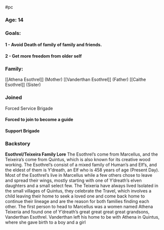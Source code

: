 #pc 
### Age: 14
### Goals:
#### 1 - Avoid Death of family of family and friends.
#### 2 - Get more freedom from older self

### Family: 
[[Athena Esothrel]] (Mother)
[[Vanderthan Esothrel]] (Father)
[[Caithe Esothrel]] (Sister)

### Joined
Forced
Service Brigade 
#### Forced to join to become a guide
#### Support Brigade

### Backstory
**Esothrel/Teixeira Family Lore** The Esothrel’s come from Marcellus, and the Teixeira’s come from Quintus, which is also known for its creative wood working. The Esothrel’s consist of a mixed family of Human’s and Elf’s, and the eldest of them is Y’dreath, an Elf who is 458 years of age (Present Day). Most of the Esothrel’s live in Marcellus while a few others chose to leave and spread their wings, mostly starting with one of Y’dreath’s elven daughters and a small select few. The Teixeria have always lived Isolated in the small villages of Quintus, they celebrate the Travel, which involves a child leaving their home to seek a loved one and come back home to continue their lineage and are the reason for both families finding each other. The first person to head to Marcellus was a women named Athena Teixeria and found one of Y’dreath’s great great great great grandsons, Vanderthan Esothrel. Vanderthan left his home to be with Athena in Quintus, where she gave birth to a boy and a girl